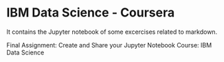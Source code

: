 # IBM Data Science - Coursera

It contains the Jupyter notebook of some excercises related to markdown.

Final Assignment: Create and Share your Jupyter Notebook
Course: IBM Data Science
